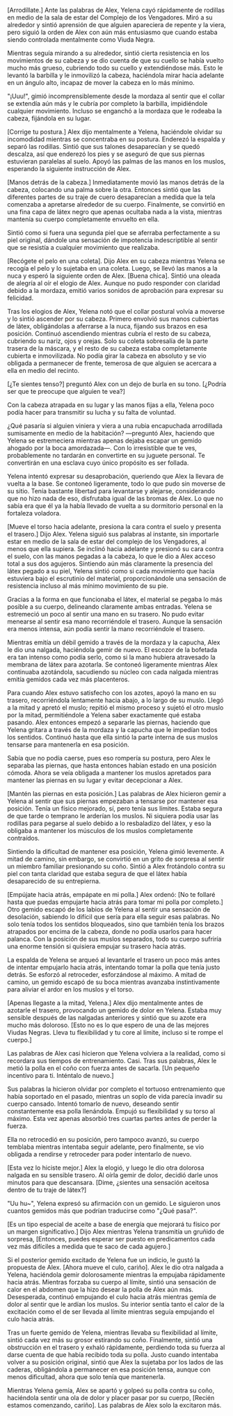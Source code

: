 
[Arrodíllate.] Ante las palabras de Alex, Yelena cayó rápidamente de rodillas en medio de la sala de estar del Complejo de los Vengadores. Miró a su alrededor y sintió aprensión de que alguien apareciera de repente y la viera, pero siguió la orden de Alex con aún más entusiasmo que cuando estaba siendo controlada mentalmente como Viuda Negra.

Mientras seguía mirando a su alrededor, sintió cierta resistencia en los movimientos de su cabeza y se dio cuenta de que su cuello se había vuelto mucho más grueso, cubriendo todo su cuello y extendiéndose más. Esto le levantó la barbilla y le inmovilizó la cabeza, haciéndola mirar hacia adelante en un ángulo alto, incapaz de mover la cabeza en lo más mínimo.

"¡Uuu!", gimió incomprensiblemente desde la mordaza al sentir que el collar se extendía aún más y le cubría por completo la barbilla, impidiéndole cualquier movimiento. Incluso se enganchó a la mordaza que le rodeaba la cabeza, fijándola en su lugar.

[Corrige tu postura.] Alex dijo mentalmente a Yelena, haciéndole olvidar su incomodidad mientras se concentraba en su postura. Enderezó la espalda y separó las rodillas. Sintió que sus talones desaparecían y se quedó descalza, así que enderezó los pies y se aseguró de que sus piernas estuvieran paralelas al suelo. Apoyó las palmas de las manos en los muslos, esperando la siguiente instrucción de Alex.

[Manos detrás de la cabeza.] Inmediatamente movió las manos detrás de la cabeza, colocando una palma sobre la otra. Entonces sintió que las diferentes partes de su traje de cuero desaparecían a medida que la tela comenzaba a apretarse alrededor de su cuerpo. Finalmente, se convirtió en una fina capa de látex negro que apenas ocultaba nada a la vista, mientras mantenía su cuerpo completamente envuelto en ella.

Sintió como si fuera una segunda piel que se aferraba perfectamente a su piel original, dándole una sensación de impotencia indescriptible al sentir que se resistía a cualquier movimiento que realizaba.

[Recógete el pelo en una coleta]. Dijo Alex en su cabeza mientras Yelena se recogía el pelo y lo sujetaba en una coleta. Luego, se llevó las manos a la nuca y esperó la siguiente orden de Alex. [Buena chica]. Sintió una oleada de alegría al oír el elogio de Alex. Aunque no pudo responder con claridad debido a la mordaza, emitió varios sonidos de aprobación para expresar su felicidad.

Tras los elogios de Alex, Yelena notó que el collar postural volvía a moverse y lo sintió ascender por su cabeza. Primero envolvió sus manos cubiertas de látex, obligándolas a aferrarse a la nuca, fijando sus brazos en esa posición. Continuó ascendiendo mientras cubría el resto de su cabeza, cubriendo su nariz, ojos y orejas. Solo su coleta sobresalía de la parte trasera de la máscara, y el resto de su cabeza estaba completamente cubierta e inmovilizada. No podía girar la cabeza en absoluto y se vio obligada a permanecer de frente, temerosa de que alguien se acercara a ella en medio del recinto.

[¿Te sientes tenso?] preguntó Alex con un dejo de burla en su tono. [¿Podría ser que te preocupe que alguien te vea?]

Con la cabeza atrapada en su lugar y las manos fijas a ella, Yelena poco podía hacer para transmitir su lucha y su falta de voluntad.

¿Qué pasaría si alguien viniera y viera a una rubia encapuchada arrodillada sumisamente en medio de la habitación? —preguntó Alex, haciendo que Yelena se estremeciera mientras apenas dejaba escapar un gemido ahogado por la boca amordazada—. Con lo irresistible que te ves, probablemente no tardarán en convertirte en su juguete personal. Te convertirán en una esclava cuyo único propósito es ser follada.

Yelena intentó expresar su desaprobación, queriendo que Alex la llevara de vuelta a la base. Se contoneó ligeramente, todo lo que pudo sin moverse de su sitio. Tenía bastante libertad para levantarse y alejarse, considerando que no hizo nada de eso, disfrutaba igual de las bromas de Alex. Lo que no sabía era que él ya la había llevado de vuelta a su dormitorio personal en la fortaleza voladora.

[Mueve el torso hacia adelante, presiona la cara contra el suelo y presenta el trasero.] Dijo Alex. Yelena siguió sus palabras al instante, sin importarle estar en medio de la sala de estar del complejo de los Vengadores, al menos que ella supiera. Se inclinó hacia adelante y presionó su cara contra el suelo, con las manos pegadas a la cabeza, lo que le dio a Alex acceso total a sus dos agujeros. Sintiendo aún más claramente la presencia del látex pegado a su piel, Yelena sintió como si cada movimiento que hacía estuviera bajo el escrutinio del material, proporcionándole una sensación de resistencia incluso al más mínimo movimiento de su pie.

Gracias a la forma en que funcionaba el látex, el material se pegaba lo más posible a su cuerpo, delineando claramente ambas entradas. Yelena se estremeció un poco al sentir una mano en su trasero. No pudo evitar menearse al sentir esa mano recorriéndole el trasero. Aunque la sensación era menos intensa, aún podía sentir la mano recorriéndole el trasero.

Mientras emitía un débil gemido a través de la mordaza y la capucha, Alex le dio una nalgada, haciéndola gemir de nuevo. El escozor de la bofetada era tan intenso como podía serlo, como si la mano hubiera atravesado la membrana de látex para azotarla. Se contoneó ligeramente mientras Alex continuaba azotándola, sacudiendo su núcleo con cada nalgada mientras emitía gemidos cada vez más placenteros.

Para cuando Alex estuvo satisfecho con los azotes, apoyó la mano en su trasero, recorriéndola lentamente hacia abajo, a lo largo de su muslo. Llegó a la mitad y apretó el muslo; repitió el mismo proceso y sujetó el otro muslo por la mitad, permitiéndole a Yelena saber exactamente qué estaba pasando. Alex entonces empezó a separarle las piernas, haciendo que Yelena gritara a través de la mordaza y la capucha que le impedían todos los sentidos. Continuó hasta que ella sintió la parte interna de sus muslos tensarse para mantenerla en esa posición.

Sabía que no podía caerse, pues eso rompería su postura, pero Alex le separaba las piernas, que hasta entonces habían estado en una posición cómoda. Ahora se veía obligada a mantener los muslos apretados para mantener las piernas en su lugar y evitar decepcionar a Alex.

[Mantén las piernas en esta posición.] Las palabras de Alex hicieron gemir a Yelena al sentir que sus piernas empezaban a tensarse por mantener esa posición. Tenía un físico mejorado, sí, pero tenía sus límites. Estaba segura de que tarde o temprano le arderían los muslos. Ni siquiera podía usar las rodillas para pegarse al suelo debido a lo resbaladizo del látex, y eso la obligaba a mantener los músculos de los muslos completamente contraídos.

Sintiendo la dificultad de mantener esa posición, Yelena gimió levemente. A mitad de camino, sin embargo, se convirtió en un grito de sorpresa al sentir un miembro familiar presionando su coño. Sintió a Alex frotándolo contra su piel con tanta claridad que estaba segura de que el látex había desaparecido de su entrepierna.

[Empújate hacia atrás, empápate en mi polla.] Alex ordenó: [No te follaré hasta que puedas empujarte hacia atrás para tomar mi polla por completo.] Otro gemido escapó de los labios de Yelena al sentir una sensación de desolación, sabiendo lo difícil que sería para ella seguir esas palabras. No solo tenía todos los sentidos bloqueados, sino que también tenía los brazos atrapados por encima de la cabeza, donde no podía usarlos para hacer palanca. Con la posición de sus muslos separados, todo su cuerpo sufriría una enorme tensión si quisiera empujar su trasero hacia atrás.

La espalda de Yelena se arqueó al levantarle el trasero un poco más antes de intentar empujarlo hacia atrás, intentando tomar la polla que tenía justo detrás. Se esforzó al retroceder, esforzándose al máximo. A mitad de camino, un gemido escapó de su boca mientras avanzaba instintivamente para aliviar el ardor en los muslos y el torso.

[Apenas llegaste a la mitad, Yelena.] Alex dijo mentalmente antes de azotarle el trasero, provocando un gemido de dolor en Yelena. Estaba muy sensible después de las nalgadas anteriores y sintió que su azote era mucho más doloroso. [Esto no es lo que espero de una de las mejores Viudas Negras. Lleva tu flexibilidad y tu core al límite, incluso si te rompe el cuerpo.]

Las palabras de Alex casi hicieron que Yelena volviera a la realidad, como si recordara sus tiempos de entrenamiento. Casi. Tras sus palabras, Alex le metió la polla en el coño con fuerza antes de sacarla. [Un pequeño incentivo para ti. Inténtalo de nuevo.]

Sus palabras la hicieron olvidar por completo el tortuoso entrenamiento que había soportado en el pasado, mientras un soplo de vida parecía invadir su cuerpo cansado. Intentó tomarlo de nuevo, deseando sentir constantemente esa polla llenándola. Empujó su flexibilidad y su torso al máximo. Esta vez apenas absorbió tres cuartas partes antes de perder la fuerza.

Ella no retrocedió en su posición, pero tampoco avanzó, su cuerpo temblaba mientras intentaba seguir adelante, pero finalmente, se vio obligada a rendirse y retroceder para poder intentarlo de nuevo.

[Esta vez lo hiciste mejor.] Alex la elogió, y luego le dio otra dolorosa nalgada en su sensible trasero. Al oírla gemir de dolor, decidió darle unos minutos para que descansara. [Dime, ¿sientes una sensación aceitosa dentro de tu traje de látex?]

"Uu hu~", Yelena expresó su afirmación con un gemido. Le siguieron unos cuantos gemidos más que podrían traducirse como "¿Qué pasa?".

[Es un tipo especial de aceite a base de energía que mejorará tu físico por un margen significativo.] Dijo Alex mientras Yelena transmitía un gruñido de sorpresa, [Entonces, puedes esperar ser puesto en predicamentos cada vez más difíciles a medida que te saco de cada agujero.]

Si el posterior gemido excitado de Yelena fue un indicio, le gustó la propuesta de Alex. [Ahora mueve el culo, cariño]. Alex le dio otra nalgada a Yelena, haciéndola gemir dolorosamente mientras la empujaba rápidamente hacia atrás. Mientras forzaba su cuerpo al límite, sintió una sensación de calor en el abdomen que la hizo desear la polla de Alex aún más. Desesperada, continuó empujando el culo hacia atrás mientras gemía de dolor al sentir que le ardían los muslos. Su interior sentía tanto el calor de la excitación como el de ser llevada al límite mientras seguía empujando el culo hacia atrás.

Tras un fuerte gemido de Yelena, mientras llevaba su flexibilidad al límite, sintió cada vez más su grosor estirando su coño. Finalmente, sintió una obstrucción en el trasero y exhaló rápidamente, perdiendo toda su fuerza al darse cuenta de que había recibido toda su polla. Justo cuando intentaba volver a su posición original, sintió que Alex la sujetaba por los lados de las caderas, obligándola a permanecer en esa posición tensa, aunque con menos dificultad, ahora que solo tenía que mantenerla.

Mientras Yelena gemía, Alex se apartó y golpeó su polla contra su coño, haciéndola sentir una ola de dolor y placer pasar por su cuerpo, [Recién estamos comenzando, cariño]. Las palabras de Alex solo la excitaron más.